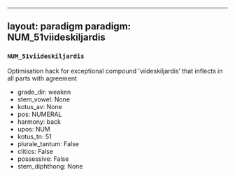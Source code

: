 
---
layout: paradigm
paradigm: NUM_51viideskiljardis
---
### ` NUM_51viideskiljardis `

Optimisation hack for exceptional compound ’viideskiljardis’ that inflects in all parts with agreement
* grade_dir: weaken
* stem_vowel: None
* kotus_av: None
* pos: NUMERAL
* harmony: back
* upos: NUM
* kotus_tn: 51
* plurale_tantum: False
* clitics: False
* possessive: False
* stem_diphthong: None
